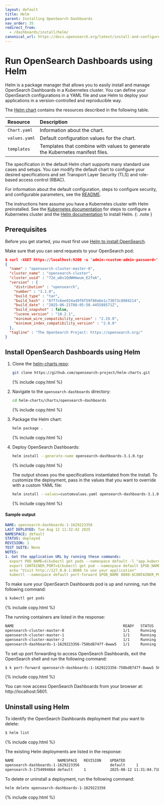 ```yaml
---
layout: default
title: Helm
parent: Installing OpenSearch Dashboards
nav_order: 35
redirect_from: 
  - /dashboards/install/helm/
canonical_url: https://docs.opensearch.org/latest/install-and-configure/install-dashboards/helm/
---
```


# Run OpenSearch Dashboards using Helm

Helm is a package manager that allows you to easily install and manage OpenSearch Dashboards in a Kubernetes cluster. You can define your OpenSearch configurations in a YAML file and use Helm to deploy your applications in a version-controlled and reproducible way.

The [Helm chart](https://github.com/opensearch-project/helm-charts) contains the resources described in the following table.

Resource | Description
:--- | :---
`Chart.yaml` |  Information about the chart.
`values.yaml` |  Default configuration values for the chart.
`templates` |  Templates that combine with values to generate the Kubernetes manifest files.

The specification in the default Helm chart supports many standard use cases and setups. You can modify the default chart to configure your desired specifications and set Transport Layer Security (TLS) and role-based access control (RBAC).

For information about the default configuration, steps to configure security, and configurable parameters, see the
[README](https://github.com/opensearch-project/helm-charts/tree/main/charts).

The instructions here assume you have a Kubernetes cluster with Helm preinstalled. See the [Kubernetes documentation](https://kubernetes.io/docs/setup/) for steps to configure a Kubernetes cluster and the [Helm documentation](https://helm.sh/docs/intro/install/) to install Helm.
{: .note }

## Prerequisites

Before you get started, you must first use [Helm to install OpenSearch]({{site.url}}{{site.baseurl}}/opensearch/install/helm/).

Make sure that you can send requests to your OpenSearch pod:

```json
$ curl -XGET https://localhost:9200 -u 'admin:<custom-admin-password>' --insecure
{
  "name" : "opensearch-cluster-master-0",
  "cluster_name" : "opensearch-cluster",
  "cluster_uuid" : "72e_wDs1QdWHmwum_E2feA",
  "version" : {
    "distribution" : "opensearch",
    "number" : "3.1.0",
    "build_type" : "tar",
    "build_hash" : "8ff7c6ee924a49f0f59f80a6e1c73073c8904214",
    "build_date" : "2025-06-21T08:05:50.445588571Z",
    "build_snapshot" : false,
    "lucene_version" : "10.2.1",
    "minimum_wire_compatibility_version" : "2.19.0",
    "minimum_index_compatibility_version" : "2.0.0"
  },
  "tagline" : "The OpenSearch Project: https://opensearch.org/"
}
```

## Install OpenSearch Dashboards using Helm

1. Clone the [helm-charts repo](https://github.com/opensearch-project/helm-charts/tree/main):

   ```bash
   git clone https://github.com/opensearch-project/helm-charts.git
   ```
   {% include copy.html %}

1. Navigate to the `opensearch-dashboards` directory:

   ```bash
   cd helm-charts/charts/opensearch-dashboards
   ```
   {% include copy.html %}

1. Package the Helm chart:

   ```bash
   helm package .
   ```
   {% include copy.html %}

1. Deploy OpenSearch Dashboards:

   ```bash
   helm install --generate-name opensearch-dashboards-3.1.0.tgz
   ```
   {% include copy.html %}
   
   The output shows you the specifications instantiated from the install.
   To customize the deployment, pass in the values that you want to override with a custom YAML file:

   ```bash
   helm install --values=customvalues.yaml opensearch-dashboards-3.1.0.tgz
   ```
   {% include copy.html %}

#### Sample output

```yaml
NAME: opensearch-dashboards-1-1629223356
LAST DEPLOYED: Tue Aug 12 11:32:42 2025
NAMESPACE: default
STATUS: deployed
REVISION: 1
TEST SUITE: None
NOTES:
1. Get the application URL by running these commands:
  export POD_NAME=$(kubectl get pods --namespace default -l "app.kubernetes.io/name=opensearch-dashboards,app.kubernetes.io/instance=dashboards" -o jsonpath="{.items[0].metadata.name}")
  export CONTAINER_PORT=$(kubectl get pod --namespace default $POD_NAME -o jsonpath="{.spec.containers[0].ports[0].containerPort}")
  echo "Visit http://127.0.0.1:8080 to use your application"
  kubectl --namespace default port-forward $POD_NAME 8080:$CONTAINER_PORT
```

To make sure your OpenSearch Dashboards pod is up and running, run the following command:

```bash
$ kubectl get pods
```
{% include copy.html %}

The running containers are listed in the response:

```bash
NAME                                                  READY   STATUS    RESTARTS   AGE
opensearch-cluster-master-0                           1/1     Running   0          4m35s
opensearch-cluster-master-1                           1/1     Running   0          4m35s
opensearch-cluster-master-2                           1/1     Running   0          4m35s
opensearch-dashboards-1-1629223356-758bd8747f-8www5   1/1     Running   0          66s
```

To set up port forwarding to access OpenSearch Dashboards, exit the OpenSearch shell and run the following command:

```bash
$ k port-forward opensearch-dashboards-1-1629223356-758bd8747f-8www5 5601
```
{% include copy.html %}

You can now access OpenSearch Dashboards from your browser at: http://localhost:5601.


## Uninstall using Helm

To identify the OpenSearch Dashboards deployment that you want to delete:

```bash
$ helm list
```
{% include copy.html %}

The existing Helm deployments are listed in the response:

```bash
NAME                   	NAMESPACE	REVISION	UPDATED                             	STATUS  	CHART                      	APP VERSION
opensearch-dashboards-1-1629223356             	default  	1       	2025-08-12 11:32:42.798313 +0100 IST	deployed	opensearch-dashboards-3.1.0	3.1.0      
opensearch-3-1754994664	default  	1       	2025-08-12 11:31:04.710386 +0100 IST	deployed	opensearch-3.1.0           	3.1.0      
```

To delete or uninstall a deployment, run the following command:

```bash
helm delete opensearch-dashboards-1-1629223356
```
{% include copy.html %}
